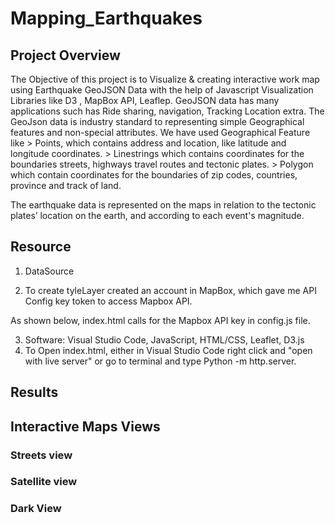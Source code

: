 # Mapping_Earthquakes

## Project Overview 

The Objective of this project is to Visualize & creating interactive work map using Earthquake GeoJSON Data with the help of Javascript Visualization Libraries like D3 , MapBox API, Leaflep. GeoJSON data has many applications such has Ride sharing, navigation, Tracking Location extra. The GeoJson data is industry standard to representing simple Geographical features and non-special attributes. 
    We have used Geographical Feature like 
        > Points, which contains address and location, like latitude and longitude coordinates.
        > Linestrings which contains coordinates for the boundaries  streets, highways travel routes and tectonic plates.
        > Polygon which contain coordinates for the boundaries of zip codes, countries, province and track of land.

The earthquake data is represented on the maps in relation to the tectonic plates’ location on the earth, and according to each event's magnitude.

## Resource 
1. DataSource 

2. To create tyleLayer created an account in MapBox, which gave me API Config key token to access Mapbox API.

As shown below, index.html calls for the Mapbox API key in config.js file.

3. Software: Visual Studio Code, JavaScript, HTML/CSS, Leaflet, D3.js
4. To Open index.html, either in Visual Studio Code right click and "open with live server" or go to terminal and type 
    Python -m http.server. 

## Results

## Interactive Maps Views
### Streets view

### Satellite view

### Dark View
